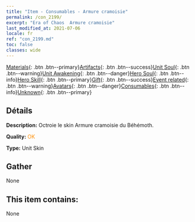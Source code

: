 ```yaml
---
title: "Item - Consumables - Armure cramoisie"
permalink: /con_2199/
excerpt: "Era of Chaos  Armure cramoisie"
last_modified_at: 2021-07-06
locale: fr
ref: "con_2199.md"
toc: false
classes: wide
---
```

 [Materials](/ItemsFR/){: .btn .btn--primary}[Artifacts](/ItemsFR/Artifacts/){: .btn .btn--success}[Unit Soul](/ItemsFR/UnitSoul/){: .btn .btn--warning}[Unit Awakening](/ItemsFR/UnitAwakening/){: .btn .btn--danger}[Hero Soul](/ItemsFR/HeroSoul/){: .btn .btn--info}[Hero Skill](/ItemsFR/HeroSkill/){: .btn .btn--primary}[Gift](/ItemsFR/Gift/){: .btn .btn--success}[Event related](/ItemsFR/Events/){: .btn .btn--warning}[Avatars](/ItemsFR/Avatars/){: .btn .btn--danger}[Consumables](/ItemsFR/Consumables/){: .btn .btn--info}[Unknown](/ItemsFR/Unknown/){: .btn .btn--primary}

## Détails
 **Description:** Octroie le skin Armure cramoisie du Béhémoth.

 **Quality:** <span style="color: #FF8C00">OK</span>

 **Type:** Unit Skin

## Gather

  None

## This item contains:

  None

